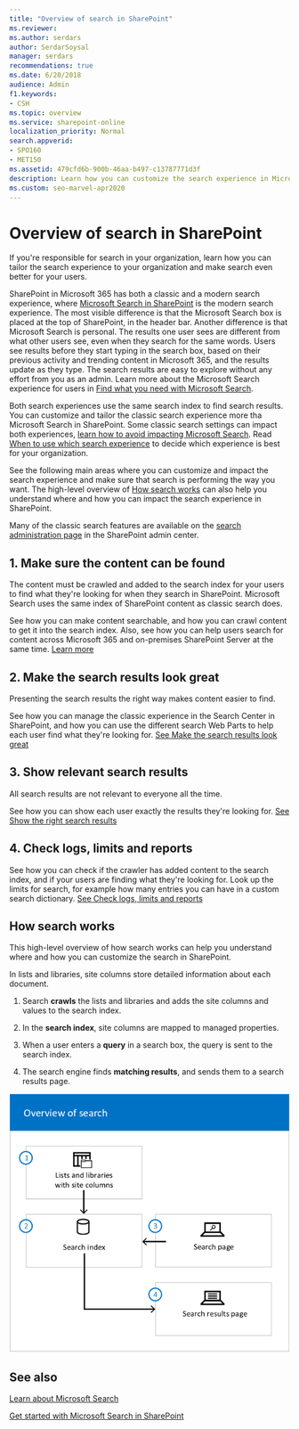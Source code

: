 ```yaml
---
title: "Overview of search in SharePoint"
ms.reviewer: 
ms.author: serdars
author: SerdarSoysal
manager: serdars
recommendations: true
ms.date: 6/20/2018
audience: Admin
f1.keywords:
- CSH
ms.topic: overview
ms.service: sharepoint-online
localization_priority: Normal
search.appverid:
- SPO160
- MET150
ms.assetid: 479cfd6b-900b-46aa-b497-c13787771d3f
description: Learn how you can customize the search experience in Microsoft SharePoint to help users find the information they're looking for.
ms.custom: seo-marvel-apr2020
---
```


# Overview of search in SharePoint

If you're responsible for search in your organization, learn how you can tailor the search experience to your organization and make search even better for your users.

SharePoint in Microsoft 365 has both a classic and a modern search experience, where [Microsoft Search in SharePoint](/microsoftsearch/overview-microsoft-search) is the modern search experience. The most visible difference is that the Microsoft Search box is placed at the top of SharePoint, in the header bar. Another difference is that Microsoft Search is personal. The results one user sees are different from what other users see, even when they search for the same words. Users see results before they start typing in the search box, based on their previous activity and trending content in Microsoft 365, and the results update as they type. The search results are easy to explore without any effort from you as an admin. Learn more about the Microsoft Search experience for users in [Find what you need with Microsoft Search](https://support.office.com/article/d5ed5d11-9e5d-4f1d-b8b4-3d371fe0cb87).

Both search experiences use the same search index to find search results. You can customize and tailor the classic search experience more tha Microsoft Search in SharePoint. Some classic search settings can impact both experiences, [learn how to avoid impacting Microsoft Search](differences-classic-modern-search.md). Read [When to use which search experience](get-started-with-modern-search-experience.md) to decide which experience is best for your organization.


See the following main areas where you can customize and impact the search experience and make sure that search is performing the way you want. The high-level overview of [How search works](overview-of-search.md#howsearchworks) can also help you understand where and how you can impact the search experience in SharePoint.

Many of the classic search features are available on the [search administration page](manage-search-the-admin-center.md) in the SharePoint admin center.

## 1. Make sure the content can be found
  
The content must be crawled and added to the search index for your users to find what they're looking for when they search in SharePoint. Microsoft Search uses the same index of SharePoint content as classic search does.
  
See how you can make content searchable, and how you can crawl content to get it into the search index. Also, see how you can help users search for content across Microsoft 365 and on-premises SharePoint Server at the same time. [Learn more](make-sure-content-can-be-found.md)
  
## 2. Make the search results look great
  
Presenting the search results the right way makes content easier to find.
  
See how you can manage the classic experience in the Search Center in SharePoint, and how you can use the different search Web Parts to help each user find what they're looking for. [See Make the search results look great](make-search-results-look-great.md)
  
## 3. Show relevant search results
  
All search results are not relevant to everyone all the time.
  
See how you can show each user exactly the results they're looking for. [See Show the right search results](show-relevant-search-results.md)
  
## 4. Check logs, limits and reports
  
See how you can check if the crawler has added content to the search index, and if your users are finding what they're looking for. Look up the limits for search, for example how many entries you can have in a custom search dictionary. [See Check logs, limits and reports](check-logs-limits-and-reports.md)
  
## How search works
<a name="howsearchworks"> </a>

This high-level overview of how search works can help you understand where and how you can customize the search in SharePoint. 
  
In lists and libraries, site columns store detailed information about each document.
  
1. Search **crawls** the lists and libraries and adds the site columns and values to the search index.

2. In the **search index**, site columns are mapped to managed properties.

3. When a user enters a **query** in a search box, the query is sent to the search index. 

4. The search engine finds **matching results**, and sends them to a search results page.

![A schematic diagram showing the flow from lists/libraries to index, and from search page to index to search results page.](media/33dc2915-da17-4276-b8eb-79609d485d33.png)

## See also

[Learn about Microsoft Search](/microsoftsearch/overview-microsoft-search)

[Get started with Microsoft Search in SharePoint](/microsoftsearch/get-started-search-in-sharepoint-online)